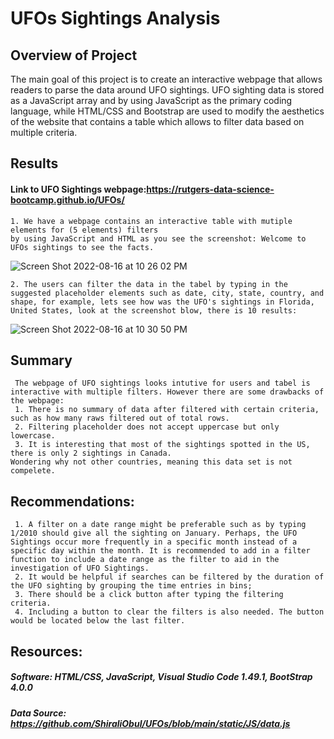 # UFOs Sightings Analysis 
## Overview of Project
The main goal of this project is to create an interactive webpage that allows readers to parse the data around UFO sightings. UFO sighting data is stored as a JavaScript array and by using JavaScript as the primary coding language, while HTML/CSS and Bootstrap are used to modify the aesthetics of the website that contains a table which allows to filter data based on multiple criteria. 

## Results
#### Link to UFO Sightings webpage:https://rutgers-data-science-bootcamp.github.io/UFOs/
    1. We have a webpage contains an interactive table with mutiple elements for (5 elements) filters 
    by using JavaScript and HTML as you see the screenshot: Welcome to UFOs sightings to see the facts.
![Screen Shot 2022-08-16 at 10 26 02 PM](https://user-images.githubusercontent.com/65901034/185020990-1fb73133-73c7-49f8-94ea-e8e545313442.png)

    2. The users can filter the data in the tabel by typing in the suggested placeholder elements such as date, city, state, country, and shape, for example, lets see how was the UFO's sightings in Florida, United States, look at the screenshot blow, there is 10 results:
![Screen Shot 2022-08-16 at 10 30 50 PM](https://user-images.githubusercontent.com/65901034/185024632-ff82df6e-5267-4e51-b8df-3706a3cf5ff9.png)

## Summary
     The webpage of UFO sightings looks intutive for users and tabel is interactive with multiple filters. However there are some drawbacks of the webpage:
     1. There is no summary of data after filtered with certain criteria, such as how many raws filtered out of total rows. 
     2. Filtering placeholder does not accept uppercase but only lowercase. 
     3. It is interesting that most of the sightings spotted in the US, there is only 2 sightings in Canada. 
    Wondering why not other countries, meaning this data set is not compelete. 
    
## Recommendations:
     1. A filter on a date range might be preferable such as by typing 1/2010 should give all the sighting on January. Perhaps, the UFO Sightings occur more frequently in a specific month instead of a specific day within the month. It is recommended to add in a filter function to include a date range as the filter to aid in the investigation of UFO Sightings.
     2. It would be helpful if searches can be filtered by the duration of the UFO sighting by grouping the time entries in bins; 
     3. There should be a click button after typing the filtering criteria.
     4. Including a button to clear the filters is also needed. The button would be located below the last filter.
     
## Resources:
##### Software: HTML/CSS, JavaScript, Visual Studio Code 1.49.1, BootStrap 4.0.0
##### Data Source: https://github.com/ShiraliObul/UFOs/blob/main/static/JS/data.js

   

    
    

    
